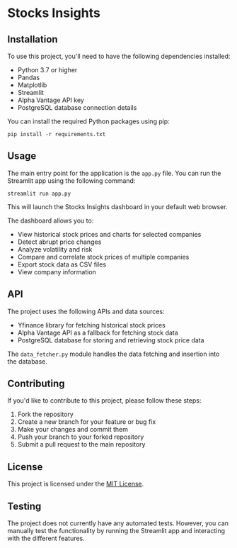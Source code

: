 # Stocks Insights

## Installation

To use this project, you'll need to have the following dependencies installed:

- Python 3.7 or higher
- Pandas
- Matplotlib
- Streamlit
- Alpha Vantage API key
- PostgreSQL database connection details

You can install the required Python packages using pip:

```
pip install -r requirements.txt
```

## Usage

The main entry point for the application is the `app.py` file. You can run the Streamlit app using the following command:

```
streamlit run app.py
```

This will launch the Stocks Insights dashboard in your default web browser.

The dashboard allows you to:

- View historical stock prices and charts for selected companies
- Detect abrupt price changes
- Analyze volatility and risk
- Compare and correlate stock prices of multiple companies
- Export stock data as CSV files
- View company information

## API

The project uses the following APIs and data sources:

- Yfinance library for fetching historical stock prices
- Alpha Vantage API as a fallback for fetching stock data
- PostgreSQL database for storing and retrieving stock price data

The `data_fetcher.py` module handles the data fetching and insertion into the database.

## Contributing

If you'd like to contribute to this project, please follow these steps:

1. Fork the repository
2. Create a new branch for your feature or bug fix
3. Make your changes and commit them
4. Push your branch to your forked repository
5. Submit a pull request to the main repository

## License

This project is licensed under the [MIT License](LICENSE).

## Testing

The project does not currently have any automated tests. However, you can manually test the functionality by running the Streamlit app and interacting with the different features.
